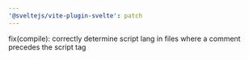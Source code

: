 ```yaml
---
'@sveltejs/vite-plugin-svelte': patch
---
```


fix(compile): correctly determine script lang in files where a comment precedes the script tag
